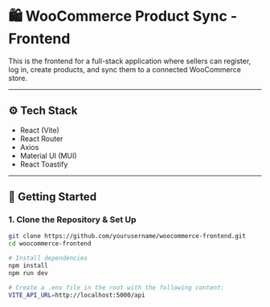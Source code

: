 # 🛍️ WooCommerce Product Sync - Frontend

This is the frontend for a full-stack application where sellers can register, log in, create products, and sync them to a connected WooCommerce store.

---

## ⚙️ Tech Stack

- React (Vite)
- React Router
- Axios
- Material UI (MUI)
- React Toastify

---

## 🚀 Getting Started

### 1. Clone the Repository & Set Up

```bash
git clone https://github.com/yourusername/woocommerce-frontend.git
cd woocommerce-frontend

# Install dependencies
npm install
npm run dev

# Create a .env file in the root with the following content:
VITE_API_URL=http://localhost:5000/api
